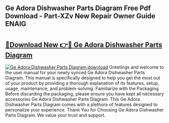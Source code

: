 ## Ge Adora Dishwasher Parts Diagram Free Pdf Download - Part-XZv New Repair Owner Guide ENAIG

# <h2><a href="http://dfsk031.blite.top/?on=Ge+Adora+Dishwasher+Parts+Diagram">🔗Download New 👉🔴 Ge Adora Dishwasher Parts Diagram</a></h2>

[![Ge Adora Dishwasher Parts Diagram download](https://i.imgur.com/lujVjoI.png)](http://dfsk031.blite.top/?on=Ge+Adora+Dishwasher+Parts+Diagram)
Greetings and welcome to the user manual for your newly synced Ge Adora Dishwasher Parts Diagram. This manual is specifically designed to help you get the most out of your product by providing a thorough explanation of its features, setup, usage, maintenance, and problem-solving. Familiarize with the Packaging Before discarding the packaging, please ensure you have kept all necessary accessories Ge Adora Dishwasher Parts Diagram. This Ge Adora Dishwasher Parts Diagram comes with a plethora of features designed to personalize your experience. Thank You for Choosing Ge Adora Dishwasher Parts Diagram. We value your trust and support.
